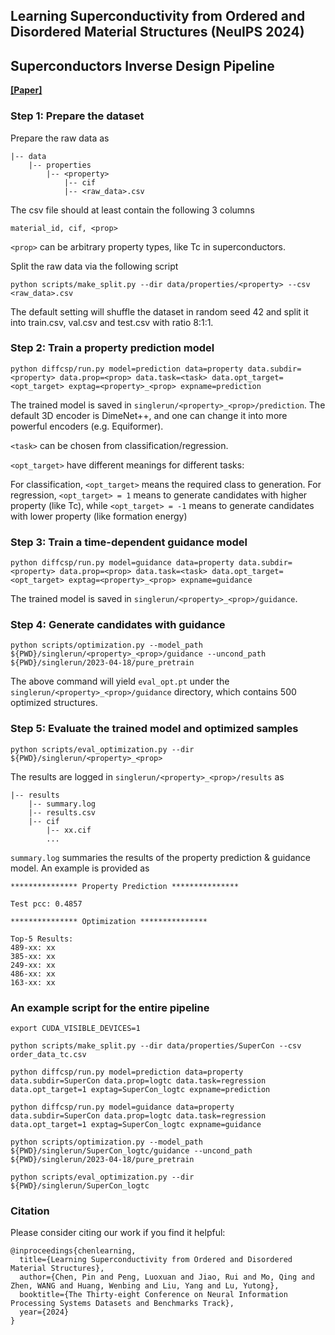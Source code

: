 ## Learning Superconductivity from Ordered and Disordered Material Structures (NeuIPS 2024)

## Superconductors Inverse Design Pipeline
[**[Paper]**](https://neurips.cc/virtual/2024/poster/97553)

### Step 1: Prepare the dataset

Prepare the raw data as

```
|-- data
    |-- properties
	    |-- <property>
            |-- cif
            |-- <raw_data>.csv
```

The csv file should at least contain the following 3 columns

```
material_id, cif, <prop>
```

``<prop>`` can be arbitrary property types, like Tc in superconductors.


Split the raw data via the following script

```
python scripts/make_split.py --dir data/properties/<property> --csv <raw_data>.csv
```

The default setting will shuffle the dataset in random seed 42 and split it into train.csv, val.csv and test.csv with ratio 8:1:1. 

### Step 2: Train a property prediction model

```
python diffcsp/run.py model=prediction data=property data.subdir=<property> data.prop=<prop> data.task=<task> data.opt_target=<opt_target> exptag=<property>_<prop> expname=prediction
```

The trained model is saved in ``singlerun/<property>_<prop>/prediction``. The default 3D encoder is DimeNet++, and one can change it into more powerful encoders (e.g. Equiformer).

``<task>`` can be chosen from classification/regression.

``<opt_target>`` have different meanings for different tasks:

For classification, ``<opt_target>`` means the required class to generation.
For regression, ``<opt_target> = 1`` means to generate candidates with higher property (like Tc), while ``<opt_target> = -1`` means to generate candidates with lower property (like formation energy)

### Step 3: Train a time-dependent guidance model

```
python diffcsp/run.py model=guidance data=property data.subdir=<property> data.prop=<prop> data.task=<task> data.opt_target=<opt_target> exptag=<property>_<prop> expname=guidance
```

The trained model is saved in ``singlerun/<property>_<prop>/guidance``.

### Step 4: Generate candidates with guidance

```
python scripts/optimization.py --model_path ${PWD}/singlerun/<property>_<prop>/guidance --uncond_path ${PWD}/singlerun/2023-04-18/pure_pretrain
```

The above command will yield ``eval_opt.pt`` under the ``singlerun/<property>_<prop>/guidance`` directory, which contains 500 optimized structures.

### Step 5: Evaluate the trained model and optimized samples

```
python scripts/eval_optimization.py --dir ${PWD}/singlerun/<property>_<prop>
```

The results are logged in ``singlerun/<property>_<prop>/results`` as 

```
|-- results
    |-- summary.log
    |-- results.csv
    |-- cif
        |-- xx.cif
        ...
```

``summary.log`` summaries the results of the property prediction & guidance model. An example is provided as

```
*************** Property Prediction ***************

Test pcc: 0.4857

*************** Optimization ***************

Top-5 Results: 
489-xx: xx
385-xx: xx
249-xx: xx
486-xx: xx
163-xx: xx
```

### An example script for the entire pipeline

```
export CUDA_VISIBLE_DEVICES=1

python scripts/make_split.py --dir data/properties/SuperCon --csv order_data_tc.csv

python diffcsp/run.py model=prediction data=property data.subdir=SuperCon data.prop=logtc data.task=regression data.opt_target=1 exptag=SuperCon_logtc expname=prediction

python diffcsp/run.py model=guidance data=property data.subdir=SuperCon data.prop=logtc data.task=regression data.opt_target=1 exptag=SuperCon_logtc expname=guidance

python scripts/optimization.py --model_path ${PWD}/singlerun/SuperCon_logtc/guidance --uncond_path ${PWD}/singlerun/2023-04-18/pure_pretrain

python scripts/eval_optimization.py --dir ${PWD}/singlerun/SuperCon_logtc
```

### Citation
Please consider citing our work if you find it helpful:

```
@inproceedings{chenlearning,
  title={Learning Superconductivity from Ordered and Disordered Material Structures},
  author={Chen, Pin and Peng, Luoxuan and Jiao, Rui and Mo, Qing and Zhen, WANG and Huang, Wenbing and Liu, Yang and Lu, Yutong},
  booktitle={The Thirty-eight Conference on Neural Information Processing Systems Datasets and Benchmarks Track},
  year={2024}
}
```


